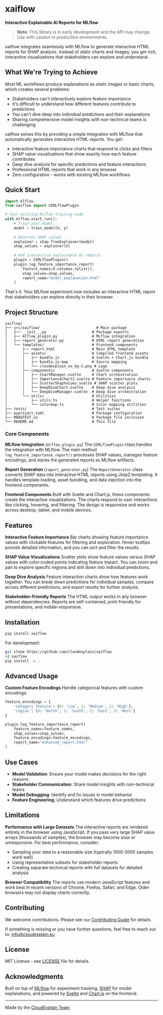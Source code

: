 # xaiflow

**Interactive Explainable AI Reports for MLflow**

> **Note**: This library is in early development and the API may change. Use with caution in production environments.

xaiflow integrates seamlessly with MLflow to generate interactive HTML reports for SHAP analysis. Instead of static charts and images, you get rich, interactive visualizations that stakeholders can explore and understand.

## What We're Trying to Achieve

Most ML workflows produce explanations as static images or basic charts, which creates several problems:
- Stakeholders can't interactively explore feature importance
- It's difficult to understand how different features contribute to predictions
- You can't dive deep into individual predictions and their explanations
- Sharing comprehensive model insights with non-technical teams is challenging

xaiflow solves this by providing a simple integration with MLflow that automatically generates interactive HTML reports. You get:
- Interactive feature importance charts that respond to clicks and filters
- SHAP value visualizations that show exactly how each feature contributes
- Deep dive analysis for specific predictions and feature interactions
- Professional HTML reports that work in any browser
- Zero configuration - works with existing MLflow workflows

## Quick Start

```python
import mlflow
from xaiflow import CEMLflowPlugin

# Your existing MLflow training code
with mlflow.start_run():
    # Train your model...
    model = train_model(X, y)
    
    # Generate SHAP values
    explainer = shap.TreeExplainer(model)
    shap_values = explainer(X)
    
    # Add interactive explainable AI reports
    plugin = CEMLflowPlugin()
    plugin.log_feature_importance_report(
        feature_names=X.columns.tolist(),
        shap_values=shap_values,
        report_name="model_explanation.html"
    )
```

That's it. Your MLflow experiment now includes an interactive HTML report that stakeholders can explore directly in their browser.

## Project Structure

```
xaiflow/
├── src/xaiflow/                          # Main package
│   ├── __init__.py                     # Package exports
│   ├── mlflow_plugin.py                # MLflow integration
│   ├── report_generator.py             # HTML report generation
│   └── templates/                      # Frontend components
│       ├── report.html                 # Main HTML template
│       ├── assets/                     # Compiled frontend assets
│       │   ├── bundle.js               # Svelte + Chart.js bundle
│       │   ├── bundle.js.map           # Source mapping
│       │   └── cloudexplain_no_bg-2.png # Logo
│       ├── components/                 # Svelte components
│       │   ├── ChartManager.svelte     # Chart orchestration
│       │   ├── ImportanceChart2.svelte # Feature importance charts
│       │   ├── ScatterShapValues.svelte # SHAP scatter plots
│       │   ├── DeepDiveChart.svelte    # Deep dive analysis
│       │   └── DeepDiveManager.svelte  # Deep dive orchestration
│       └── utils/                      # Utilities
│           ├── utils.ts                # Helper functions
│           └── colormap.ts             # Color mapping utilities
├── tests/                              # Test suites
├── pyproject.toml                      # Package configuration
├── MANIFEST.in                         # Package file inclusion
└── README.md                           # This file
```

### Core Components

**MLflow Integration** (`mlflow_plugin.py`)
The `CEMLflowPlugin` class handles the integration with MLflow. The main method `log_feature_importance_report()` processes SHAP values, manages feature encodings, and stores the generated reports as MLflow artifacts.

**Report Generation** (`report_generator.py`)
The `ReportGenerator` class converts SHAP data into interactive HTML reports using Jinja2 templating. It handles template loading, asset bundling, and data injection into the frontend components.

**Frontend Components**
Built with Svelte and Chart.js, these components create the interactive visualizations. The charts respond to user interactions like clicking, hovering, and filtering. The design is responsive and works across desktop, tablet, and mobile devices.

## Features

**Interactive Feature Importance**
Bar charts showing feature importance values with clickable features for filtering and exploration. Hover tooltips provide detailed information, and you can sort and filter the results.

**SHAP Value Visualizations**
Scatter plots show feature values versus SHAP values with color-coded points indicating feature impact. You can zoom and pan to explore specific regions and drill down into individual predictions.

**Deep Dive Analysis**
Feature interaction charts show how features work together. You can break down predictions for individual samples, compare across different predictions, and export results for further analysis.

**Stakeholder-Friendly Reports**
The HTML output works in any browser without dependencies. Reports are self-contained, print-friendly for presentations, and mobile-responsive.

## Installation

```bash
pip install xaiflow
```

For development:
```bash
git clone https://github.com/cloudexplain/xaiflow
cd xaiflow
pip install -e .
```

## Advanced Usage

**Custom Feature Encodings**
Handle categorical features with custom encodings:

```python
feature_encodings = {
    'category_feature': {0: 'Low', 1: 'Medium', 2: 'High'},
    'region': {0: 'North', 1: 'South', 2: 'East', 3: 'West'}
}

plugin.log_feature_importance_report(
    feature_names=feature_names,
    shap_values=shap_values,
    feature_encodings=feature_encodings,
    report_name="enhanced_report.html"
)
```

## Use Cases

- **Model Validation**: Ensure your model makes decisions for the right reasons
- **Stakeholder Communication**: Share model insights with non-technical teams
- **Model Debugging**: Identify and fix issues in model behavior
- **Feature Engineering**: Understand which features drive predictions

## Limitations

**Performance with Large Datasets**
The interactive reports are rendered entirely in the browser using JavaScript. If you pass very large SHAP value arrays (thousands of samples), the browser may become slow or unresponsive. For best performance, consider:
- Sampling your data to a reasonable size (typically 1000-5000 samples work well)
- Using representative subsets for stakeholder reports
- Creating separate technical reports with full datasets for detailed analysis

**Browser Compatibility**
The reports use modern JavaScript features and work best in recent versions of Chrome, Firefox, Safari, and Edge. Older browsers may not display charts correctly.

## Contributing

We welcome contributions. Please see our [Contributing Guide](CONTRIBUTING.md) for details.

If something is missing or you have further questions, feel free to reach out to: info@cloudexplain.eu

## License

MIT License - see [LICENSE](LICENSE) file for details.

## Acknowledgments

Built on top of [MLflow](https://mlflow.org/) for experiment tracking, [SHAP](https://shap.readthedocs.io/) for model explanations, and powered by [Svelte](https://svelte.dev/) and [Chart.js](https://www.chartjs.org/) on the frontend.

---

Made by the [CloudExplain Team](https://cloudexplain.eu)